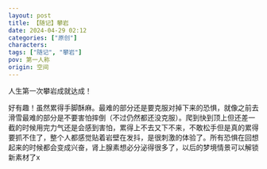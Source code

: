 ```yaml
---
layout: post
title: 【随记】攀岩
date: 2024-04-29 02:12
categories: ["原创"]
characters: 
tags: ["随记", "攀岩"]
pov: 第一人称
origin: 空间
---
```


人生第一次攀岩成就达成！

好有趣！虽然累得手脚酥麻。最难的部分还是要克服对掉下来的恐惧，就像之前去滑雪最难的部分是不要害怕摔倒（不过仍然都还没克服）。爬到快到顶上但还差一截的时候用完力气还是会感到害怕，累得上不去又下不来，不敢松手但是真的累得要抓不住了，整个人都感觉贴着岩壁在发抖，是很刺激的体验了。所有恐惧在回想起来的时候都会变成兴奋，肾上腺素想必分泌得很多了，以后的梦境情景可以解锁新素材了x
